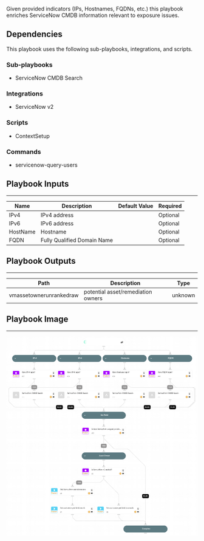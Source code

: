 Given provided indicators (IPs, Hostnames, FQDNs, etc.) this playbook enriches ServiceNow CMDB information relevant to exposure issues.

## Dependencies

This playbook uses the following sub-playbooks, integrations, and scripts.

### Sub-playbooks

* ServiceNow CMDB Search

### Integrations

* ServiceNow v2

### Scripts

* ContextSetup

### Commands

* servicenow-query-users

## Playbook Inputs

---

| **Name** | **Description** | **Default Value** | **Required** |
| --- | --- | --- | --- |
| IPv4 | IPv4 address |  | Optional |
| IPv6 | IPv6 address |  | Optional |
| HostName | Hostname |  | Optional |
| FQDN | Fully Qualified Domain Name |  | Optional |

## Playbook Outputs

---

| **Path** | **Description** | **Type** |
| --- | --- | --- |
| vmassetownerunrankedraw | potential asset/remediation owners | unknown |

## Playbook Image

---

![Cortex VM - ServiceNow CMDB](../doc_files/Cortex_EM_-_ServiceNow_CMDB.png)
